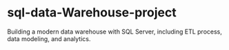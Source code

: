 # sql-data-Warehouse-project
Building a modern data warehouse with SQL Server, including ETL process, data modeling, and analytics.
